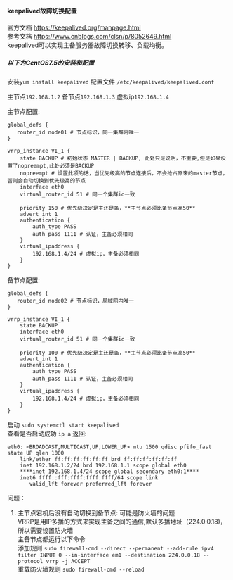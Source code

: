 #### keepalived故障切换配置
官方文档 <https://keepalived.org/manpage.html>  
参考文档 <https://www.cnblogs.com/clsn/p/8052649.html>  
keepalived可以实现主备服务器故障切换转移、负载均衡。  

##### 以下为CentOS7.5的安装和配置
安装`yum install keepalived`
配置文件 `/etc/keepalived/keepalived.conf`

主节点`192.168.1.2` 备节点`192.168.1.3` 虚拟ip`192.168.1.4`

主节点配置:
```
global_defs {
   router_id node01 # 节点标识，同一集群内唯一
}

vrrp_instance VI_1 {
    state BACKUP # 初始状态 MASTER | BACKUP, 此处只是说明，不重要,但是如果设置了nopreempt,此处必须是BACKUP
    nopreempt # 设置此项的话，当优先级高的节点连接后，不会抢占原来的master节点，否则会自动切换到优先级高的节点
    interface eth0
    virtual_router_id 51 # 同一个集群id一致
    
    priority 150 # 优先级决定是主还是备，**主节点必须比备节点高50**
    advert_int 1
    authentication {
        auth_type PASS
        auth_pass 1111 # 认证，主备必须相同
    }
    virtual_ipaddress {
        192.168.1.4/24 # 虚拟ip，主备必须相同
    }
}
```

备节点配置:
```
global_defs {
   router_id node02 # 节点标识，局域网内唯一
}

vrrp_instance VI_1 {
    state BACKUP
    interface eth0
    virtual_router_id 51 # 同一个集群id一致
    
    priority 100 # 优先级决定是主还是备，**主节点必须比备节点高50**
    advert_int 1
    authentication {
        auth_type PASS
        auth_pass 1111 # 认证，主备必须相同
    }
    virtual_ipaddress {
        192.168.1.4/24 # 虚拟ip，主备必须相同
    }
}
```

启动 `sudo systemctl start keepalived`  
查看是否启动成功 `ip a` 返回:  
```
eth0: <BROADCAST,MULTICAST,UP,LOWER_UP> mtu 1500 qdisc pfifo_fast state UP qlen 1000
    link/ether ff:ff:ff:ff:ff:ff brd ff:ff:ff:ff:ff:ff
    inet 192.168.1.2/24 brd 192.168.1.1 scope global eth0
    ****inet 192.168.1.4/24 scope global secondary eth0:1****
    inet6 ffff::fff:ffff:ffff:ffff/64 scope link 
       valid_lft forever preferred_lft forever
```

问题： 
1. 主节点宕机后没有自动切换到备节点:
可能是防火墙的问题  
VRRP是用IP多播的方式来实现主备之间的通信,默认多播地址（224.0.0.18)，所以需要设置防火墙  
主备节点都运行以下命令  
添加规则 `sudo firewall-cmd --direct --permanent --add-rule ipv4 filter INPUT 0 --in-interface em1 --destination 224.0.0.18 --protocol vrrp -j ACCEPT`  
重载防火墙规则 `sudo firewall-cmd --reload`  

